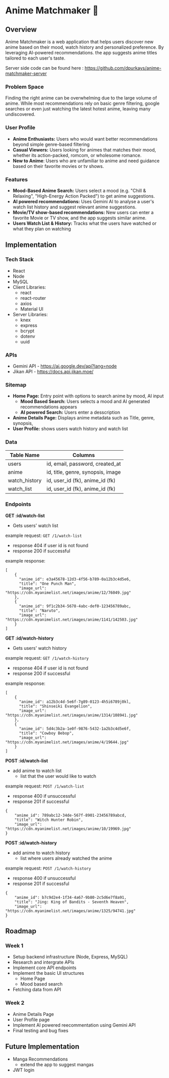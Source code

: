 # Anime Matchmaker 💖

## Overview

Anime Matchmaker is a web application that helps users discover new anime based on their mood, watch history and personalized preference. By leveraging AI-powered recommendations. the app suggests anime titles tailored to each user's taste.

Server side code can be found here : https://github.com/dpurkays/anime-matchmaker-server 

### Problem Space

Finding the right anime can be overwhelming due to the large volume of anime. While most recommendations rely on basic genre filtering, google searches or even just watching the latest hotest anime, leaving many undiscovered.

### User Profile

- **Anime Enthusiasts:** Users who would want better recommendations beyond simple genre-based filtering
- **Casual Viewers:** Users looking for animes that matches their mood, whether its action-packed, romcom, or wholesome romance.
- **New to Anime**: Users who are unfamiliar to anime and need guidance based on their favorite movies or tv shows.

### Features

- **Mood-Based Anime Search:** Users select a mood (e.g. "Chill & Relaxing", "High-Energy Action Packed") to get anime suggestions.
- **AI powered recommendations:** Uses Gemini AI to analyse a user's watch list history and suggest relevant anime suggestions.
- **Movie/TV show-based recommendations:** New users can enter a favorite Movie or TV show, and the app suggests similar anime.
- **Users Watch List & History:** Tracks what the users have watched or what they plan on watching

## Implementation

### Tech Stack

- React
- Node
- MySQL
- Client Libraries:
  - react
  - react-router
  - axios
  - Material UI
- Server Libraries:
  - knex
  - express
  - bcrypt
  - dotenv
  - uuid

### APIs

- Gemini API - https://ai.google.dev/api?lang=node
- Jikan API - https://docs.api.jikan.moe/

### Sitemap

- **Home Page:** Entry point with options to search anime by mood, AI input
  - **Mood Based Search:** Users selects a mood and AI generated recommendations appears
  - **AI powered Search:** Users enter a desscription
- **Anime Details Page:** Displays anime metadata such as Title, genre, synopsis,
- **User Profile:** shows users watch history and watch list

### Data

| Table Name    | Columns                           |
| ------------- | --------------------------------- |
| users         | id, email, password, created_at   |
| anime         | id, title, genre, synopsis, image |
| watch_history | id, user_id (fk), anime_id (fk)   |
| watch_list    | id, user_id (fk), anime_id (fk)   |

### Endpoints

**GET :id/watch-list**

- Gets users' watch list

example request: `GET /1/watch-list`

- response 404 if user id is not found
- response 200 if successful

example response:

```
[
    {
      "anime_id": e3a45678-12d3-4f56-b789-0a12b3c4d5e6,
      "title": "One Punch Man",
      "image_url": "https://cdn.myanimelist.net/images/anime/12/76049.jpg"
    },
    {
      "anime_id": 9f1c2b34-5678-4abc-def0-123456789abc,
      "title": "Naruto",
      "image_url": "https://cdn.myanimelist.net/images/anime/1141/142503.jpg"
    }
]
```

**GET :id/watch-history**

- Gets users' watch history

example request: `GET /1/watch-history`

- response 404 if user id is not found
- response 200 if successful

example response:

```
[
    {
      "anime_id": a12b3c4d-5e6f-7g89-0123-4h5i6789j0kl,
      "title": "Shinseiki Evangelion",
      "image_url": "https://cdn.myanimelist.net/images/anime/1314/108941.jpg"
    },
    {
      "anime_id": 5d4c3b2a-1e0f-9876-5432-1a2b3c4d5e6f,
      "title": "Cowboy Bebop",
      "image_url": "https://cdn.myanimelist.net/images/anime/4/19644.jpg"
    }
]
```

**POST :id/watch-list**

- add anime to watch list
  - list that the user would like to watch

example request: `POST /1/watch-list`

- response 400 if unsuccessful
- response 201 if successful

```
{
    "anime_id": 789abc12-34de-567f-8901-23456789abcd,
    "title": "Witch Hunter Robin",
    "image_url": "https://cdn.myanimelist.net/images/anime/10/19969.jpg"
}
```

**POST :id/watch-history**

- add anime to watch history
  - list where users already watched the anime

example request: `POST /1/watch-history`

- response 400 if unsuccessful
- response 201 if successful

```
{
    "anime_id": b7c9d2e4-1f34-4a67-9b80-2c5d6e7f8a91,
    "title": "Jing: King of Bandits - Seventh Heaven",
    "image_url": "https://cdn.myanimelist.net/images/anime/1325/94741.jpg"
}
```

## Roadmap

### Week 1

- Setup backend infrastructure (Node, Express, MySQL)
- Research and intergrate APIs
- Implement core API endpoints
- Implement the basic UI structures
  - Home Page
  - Mood based search
- Fetching data from API

### Week 2

- Anime Details Page
- User Profile page
- Implement AI powered reecommentation using Gemini API
- Final testing and bug fixes

## Future Implementation

- Manga Recommendations
  - extend the app to suggest mangas
- JWT login
